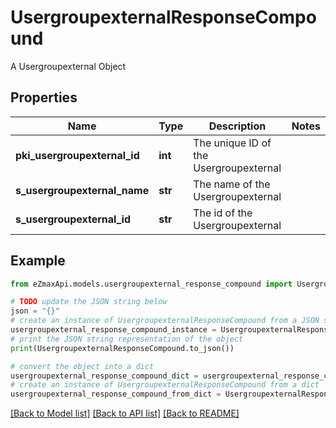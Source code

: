 # UsergroupexternalResponseCompound

A Usergroupexternal Object

## Properties

Name | Type | Description | Notes
------------ | ------------- | ------------- | -------------
**pki_usergroupexternal_id** | **int** | The unique ID of the Usergroupexternal | 
**s_usergroupexternal_name** | **str** | The name of the Usergroupexternal | 
**s_usergroupexternal_id** | **str** | The id of the Usergroupexternal | 

## Example

```python
from eZmaxApi.models.usergroupexternal_response_compound import UsergroupexternalResponseCompound

# TODO update the JSON string below
json = "{}"
# create an instance of UsergroupexternalResponseCompound from a JSON string
usergroupexternal_response_compound_instance = UsergroupexternalResponseCompound.from_json(json)
# print the JSON string representation of the object
print(UsergroupexternalResponseCompound.to_json())

# convert the object into a dict
usergroupexternal_response_compound_dict = usergroupexternal_response_compound_instance.to_dict()
# create an instance of UsergroupexternalResponseCompound from a dict
usergroupexternal_response_compound_from_dict = UsergroupexternalResponseCompound.from_dict(usergroupexternal_response_compound_dict)
```
[[Back to Model list]](../README.md#documentation-for-models) [[Back to API list]](../README.md#documentation-for-api-endpoints) [[Back to README]](../README.md)


